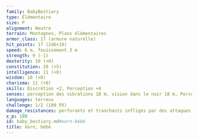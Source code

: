 ```yaml
---
family: BabyBestiary
type: Élémentaire
size: P
alignment: Neutre
terrain: Montagnes, Plans élémentaires
armor_class: 17 (armure naturelle)
hit_points: 17 (2d6+10)
speed: 6 m, fouissement 3 m
strength: 9 (-1)
dexterity: 10 (+0)
constitution: 20 (+5)
intelligence: 11 (+0)
wisdom: 10 (+0)
charisma: 11 (+0)
skills: Discrétion +2, Perception +4
senses: perception des vibrations 18 m, vision dans le noir 18 m, Perception passive 14
languages: terreux
challenge: 1/2 (100 PX)
damage_resistances: perforants et tranchants infligés par des attaques non magiques qui ne sont pas en adamantium
x_p: 100
id: baby_bestiary.md#xorn-bébé
title: Xorn, bébé
---
```


